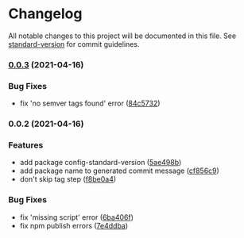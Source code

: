# Changelog

All notable changes to this project will be documented in this file. See [standard-version](https://github.com/conventional-changelog/standard-version) for commit guidelines.

### [0.0.3](https://github.com/fundamend/fundamend/compare/@fundamend/config-standard-version@0.0.2...@fundamend/config-standard-version@0.0.3) (2021-04-16)

### Bug Fixes

- fix 'no semver tags found' error ([84c5732](https://github.com/fundamend/fundamend/commit/84c573228ebba1010249279e789c8fb4109a8e3a))

### 0.0.2 (2021-04-16)

### Features

- add package config-standard-version ([5ae498b](https://github.com/fundamend/fundamend/commit/5ae498bbf7abf6579a2e3cac771904b19dd98023))
- add package name to generated commit message ([cf856c9](https://github.com/fundamend/fundamend/commit/cf856c9d43941b15c742f406f39964e702bc1d5a))
- don't skip tag step ([f8be0a4](https://github.com/fundamend/fundamend/commit/f8be0a4f4919b9d72ecc86695281ba5096f33306))

### Bug Fixes

- fix 'missing script' error ([6ba406f](https://github.com/fundamend/fundamend/commit/6ba406f6931acf7a3b7b1eadf1f439fd3c9c7cf8))
- fix npm publish errors ([7e4ddba](https://github.com/fundamend/fundamend/commit/7e4ddba780d8b28716170b3b35a92467c6462d2a))
